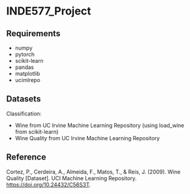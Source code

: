 # INDE577_Project


## Requirements
- numpy
- pytorch
- scikit-learn
- pandas
- matplotlib
- ucimlrepo
## Datasets
Classification:
- Wine from UC Irvine Machine Learning Repository (using load_wine from scikit-learn)
- Wine Quality from UC Irvine Machine Learning Repository


## Reference
Cortez, P., Cerdeira, A., Almeida, F., Matos, T., & Reis, J. (2009). Wine Quality [Dataset]. UCI Machine Learning Repository. https://doi.org/10.24432/C56S3T.